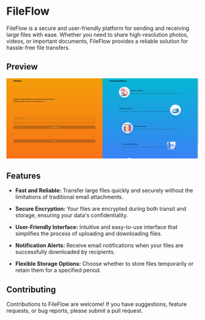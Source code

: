 # FileFlow

FileFlow is a secure and user-friendly platform for sending and receiving large files with ease. Whether you need to share high-resolution photos, videos, or important documents, FileFlow provides a reliable solution for hassle-free file transfers.

## Preview

![Preview](./preview.png)

## Features

- **Fast and Reliable:** Transfer large files quickly and securely without the limitations of traditional email attachments.

- **Secure Encryption:** Your files are encrypted during both transit and storage, ensuring your data's confidentiality.

- **User-Friendly Interface:** Intuitive and easy-to-use interface that simplifies the process of uploading and downloading files.

- **Notification Alerts:** Receive email notifications when your files are successfully downloaded by recipients.

- **Flexible Storage Options:** Choose whether to store files temporarily or retain them for a specified period.

## Contributing

Contributions to FileFlow are welcome! If you have suggestions, feature requests, or bug reports, please submit a pull request.
